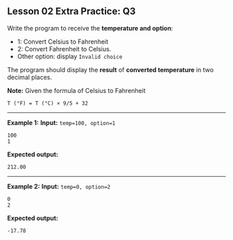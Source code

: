 ## Lesson 02 Extra Practice: Q3
Write the program to receive the **temperature and option**: 

* 1: Convert Celsius to 
Fahrenheit
* 2: Convert Fahrenheit to Celsius.
* Other option: display `Invalid choice`

The program should display the 
**result** of **converted temperature** in two decimal places.

**Note:** Given the formula of Celsius 
to Fahrenheit 

`T (°F) = T (°C) × 9/5 + 32`

<hr>

**Example 1:**
**Input:** `temp=100, option=1`  
```
100
1
```
**Expected output:**
```
212.00
```
<hr>

**Example 2:**
**Input:** `temp=0, option=2`  
```
0
2
```
**Expected output:**
```
-17.78
```
